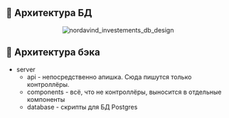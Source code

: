 ## :floppy_disk: Архитектура БД

<div align="center">

![nordavind_investements_db_design](https://user-images.githubusercontent.com/86602542/230714116-9dab8a54-317d-422a-9b90-23dbf099885c.svg)

</div>

## :game_die: Архитектура бэка
- server
  - api - непосредственно апишка. Сюда пишутся только контроллёры.
  - components - всё, что не контроллёры, выносится в отдельные компоненты
  - database - скрипты для БД Postgres
